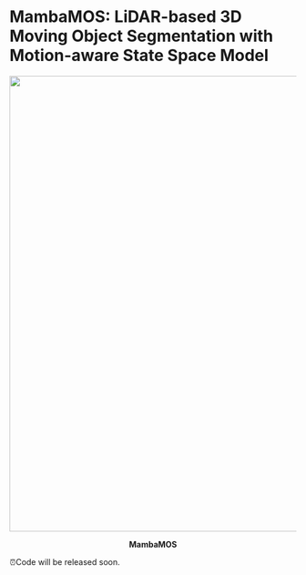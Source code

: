 # MambaMOS: LiDAR-based 3D Moving Object Segmentation with Motion-aware State Space Model
<div align="center">
<p>
  <img src="https://github.com/Terminal-K/MambaMOS/blob/main/overview.png" width="800"/>
</p>

<p>
  <b>MambaMOS</b>
</p>
</div>

⏰Code will be released soon.
